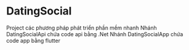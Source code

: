 # DatingSocial
Project các phương pháp phát triển phần mềm nhanh
Nhánh DatingSocialApi chứa code api bằng .Net
Nhánh DatingSocialApp chứa code app bằng flutter
